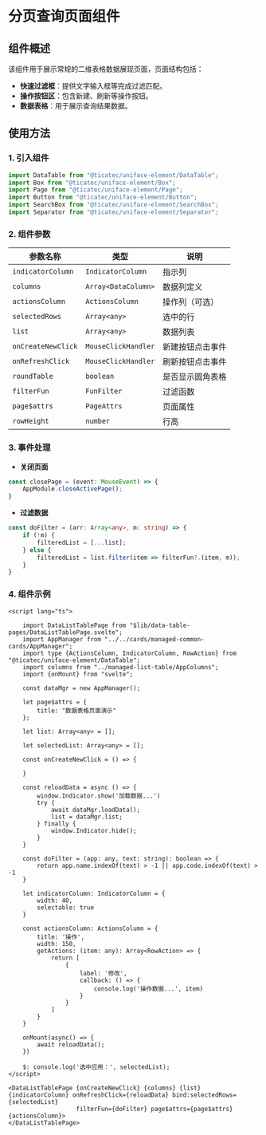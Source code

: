 # 分页查询页面组件

## 组件概述

该组件用于展示常规的二维表格数据展现页面，页面结构包括：
- **快速过滤框**：提供文字输入框等完成过滤匹配。
- **操作按钮区**：包含新建、刷新等操作按钮。
- **数据表格**：用于展示查询结果数据。


## 使用方法

### 1. 引入组件
```ts
import DataTable from "@ticatec/uniface-element/DataTable";
import Box from "@ticatec/uniface-element/Box";
import Page from "@ticatec/uniface-element/Page";
import Button from "@ticatec/uniface-element/Button";
import SearchBox from "@ticatec/uniface-element/SearchBox";
import Separator from "@ticatec/uniface-element/Separator";
```

### 2. 组件参数

| 参数名称         | 类型            | 说明 |
|----------------|---------------|-----|
| `indicatorColumn` | `IndicatorColumn` | 指示列 |
| `columns`        | `Array<DataColumn>` | 数据列定义 |
| `actionsColumn`  | `ActionsColumn` | 操作列（可选） |
| `selectedRows`   | `Array<any>`   | 选中的行 |
| `list`          | `Array<any>`   | 数据列表 |
| `onCreateNewClick` | `MouseClickHandler` | 新建按钮点击事件 |
| `onRefreshClick`  | `MouseClickHandler` | 刷新按钮点击事件 |
| `roundTable`     | `boolean`      | 是否显示圆角表格 |
| `filterFun`      | `FunFilter`    | 过滤函数 |
| `page$attrs`     | `PageAttrs`    | 页面属性 |
| `rowHeight`      | `number`       | 行高 |

### 3. 事件处理

- **关闭页面**
```ts
const closePage = (event: MouseEvent) => {
    AppModule.closeActivePage();
}
```

- **过滤数据**
```ts
const doFilter = (arr: Array<any>, m: string) => {
    if (!m) {
        filteredList = [...list];
    } else {
        filteredList = list.filter(item => filterFun?.(item, m));
    }
}
```

### 4. 组件示例
```svelte
<script lang="ts">

    import DataListTablePage from "$lib/data-table-pages/DataListTablePage.svelte";
    import AppManager from "../../cards/managed-common-cards/AppManager";
    import type {ActionsColumn, IndicatorColumn, RowAction} from "@ticatec/uniface-element/DataTable";
    import columns from "../managed-list-table/AppColumns";
    import {onMount} from "svelte";

    const dataMgr = new AppManager();

    let page$attrs = {
        title: "数据表格页面演示"
    };

    let list: Array<any> = [];

    let selectedList: Array<any> = [];

    const onCreateNewClick = () => {

    }

    const reloadData = async () => {
        window.Indicator.show('加载数据...')
        try {
            await dataMgr.loadData();
            list = dataMgr.list;
        } finally {
            window.Indicator.hide();
        }
    }

    const doFilter = (app: any, text: string): boolean => {
        return app.name.indexOf(text) > -1 || app.code.indexOf(text) > -1
    }

    let indicatorColumn: IndicatorColumn = {
        width: 40,
        selectable: true
    }

    const actionsColumn: ActionsColumn = {
        title: '操作',
        width: 150,
        getActions: (item: any): Array<RowAction> => {
            return [
                {
                    label: '修改',
                    callback: () => {
                        console.log('操作数据...', item)
                    }
                }
            ]
        }
    }

    onMount(async() => {
        await reloadData();
    })

    $: console.log('选中应用：', selectedList);
</script>

<DataListTablePage {onCreateNewClick} {columns} {list} {indicatorColumn} onRefreshClick={reloadData} bind:selectedRows={selectedList}
                   filterFun={doFilter} page$attrs={page$attrs} {actionsColumn}>
</DataListTablePage>
```


